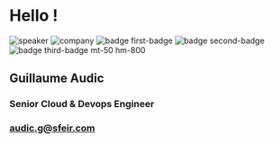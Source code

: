 <!-- .slide: class="speaker-slide" -->

# Hello !

![speaker](./assets/images/GuillaumeAUDIC.png)
![company](./assets/images/logo-sfeir-blanc.png)
![badge first-badge](./assets/images/Kubernetes_logo.png)
![badge second-badge](./assets/images/Prometheus_software_logo.svg.png)
![badge third-badge mt-50 hm-800](./assets/images/Ansible-Terraform.png)

<h2>Guillaume<span> Audic</span></h2>

### Senior Cloud & Devops Engineer 

<!-- .element: class="icon-rule icon-first" -->


### audic.g@sfeir.com

<!-- .element: class="icon-mail icon-third" -->

